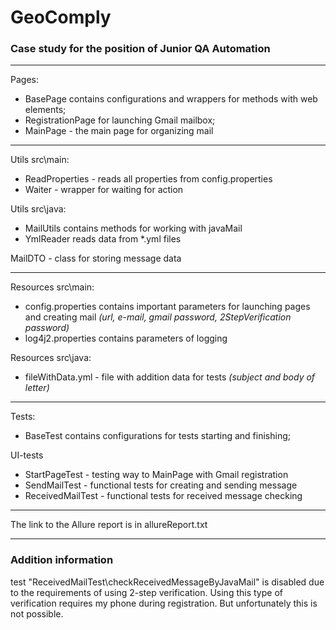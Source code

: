 # GeoComply 
### Case study for the position of Junior QA Automation

---
Pages:
- BasePage contains configurations and wrappers for methods with web elements; 
- RegistrationPage for launching Gmail mailbox; 
- MainPage - the main page for organizing mail

---
Utils src\main:
- ReadProperties - reads all properties from config.properties
- Waiter - wrapper for waiting for action

Utils src\java:
- MailUtils contains methods for working with javaMail
- YmlReader reads data from *.yml files

MailDTO - class for storing message data

---
Resources src\main:
- config.properties contains important parameters for launching pages and creating mail 
_(url, e-mail, gmail password, 2StepVerification password)_
- log4j2.properties contains parameters of logging

Resources src\java:
- fileWithData.yml - file with addition data for tests _(subject and body of letter)_

---
Tests:
- BaseTest contains configurations for tests starting and finishing; 

UI-tests
- StartPageTest - testing way to MainPage with Gmail registration
- SendMailTest - functional tests for creating and sending message
- ReceivedMailTest - functional tests for received message checking

---
The link to the Allure report is in allureReport.txt

---
### Addition information 
test "ReceivedMailTest\checkReceivedMessageByJavaMail" is disabled due to the requirements of using 2-step verification. 
Using this type of verification requires my phone during registration. But unfortunately this is not possible.
